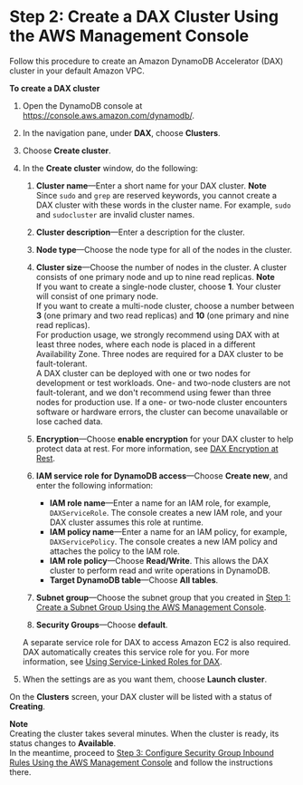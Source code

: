 # Step 2: Create a DAX Cluster Using the AWS Management Console<a name="DAX.create-cluster.console.create-cluster"></a>

Follow this procedure to create an Amazon DynamoDB Accelerator \(DAX\) cluster in your default Amazon VPC\.

**To create a DAX cluster**

1. Open the DynamoDB console at [https://console\.aws\.amazon\.com/dynamodb/](https://console.aws.amazon.com/dynamodb/)\.

1. In the navigation pane, under **DAX**, choose **Clusters**\.

1. Choose **Create cluster**\.

1. In the **Create cluster** window, do the following:

   1. **Cluster name**—Enter a short name for your DAX cluster\.
**Note**  
Since `sudo` and `grep` are reserved keywords, you cannot create a DAX cluster with these words in the cluster name\. For example, `sudo` and `sudocluster` are invalid cluster names\.

   1. **Cluster description**—Enter a description for the cluster\.

   1. **Node type**—Choose the node type for all of the nodes in the cluster\.

   1. **Cluster size**—Choose the number of nodes in the cluster\. A cluster consists of one primary node and up to nine read replicas\.
**Note**  
If you want to create a single\-node cluster, choose **1**\. Your cluster will consist of one primary node\.  
If you want to create a multi\-node cluster, choose a number between **3** \(one primary and two read replicas\) and **10** \(one primary and nine read replicas\)\.  
For production usage, we strongly recommend using DAX with at least three nodes, where each node is placed in a different Availability Zone\. Three nodes are required for a DAX cluster to be fault\-tolerant\.  
A DAX cluster can be deployed with one or two nodes for development or test workloads\. One\- and two\-node clusters are not fault\-tolerant, and we don't recommend using fewer than three nodes for production use\. If a one\- or two\-node cluster encounters software or hardware errors, the cluster can become unavailable or lose cached data\.

   1. **Encryption**—Choose **enable encryption** for your DAX cluster to help protect data at rest\. For more information, see [DAX Encryption at Rest](DAXEncryptionAtRest.md)\.

   1. **IAM service role for DynamoDB access**—Choose **Create new**, and enter the following information:
      + **IAM role name**—Enter a name for an IAM role, for example, `DAXServiceRole`\. The console creates a new IAM role, and your DAX cluster assumes this role at runtime\.
      + **IAM policy name**—Enter a name for an IAM policy, for example, `DAXServicePolicy`\. The console creates a new IAM policy and attaches the policy to the IAM role\.
      + **IAM role policy**—Choose **Read/Write**\. This allows the DAX cluster to perform read and write operations in DynamoDB\.
      + **Target DynamoDB table**—Choose **All tables**\.

   1. **Subnet group**—Choose the subnet group that you created in [Step 1: Create a Subnet Group Using the AWS Management Console](DAX.create-cluster.console.create-subnet-group.md)\.

   1. **Security Groups**—Choose **default**\.

   A separate service role for DAX to access Amazon EC2 is also required\. DAX automatically creates this service role for you\. For more information, see [Using Service\-Linked Roles for DAX](https://docs.aws.amazon.com/amazondynamodb/latest/developerguide/using-service-linked-roles.html)\.

1. When the settings are as you want them, choose **Launch cluster**\.

On the **Clusters** screen, your DAX cluster will be listed with a status of **Creating**\.

**Note**  
Creating the cluster takes several minutes\. When the cluster is ready, its status changes to **Available**\.   
 In the meantime, proceed to [Step 3: Configure Security Group Inbound Rules Using the AWS Management Console](DAX.create-cluster.console.configure-inbound-rules.md) and follow the instructions there\.